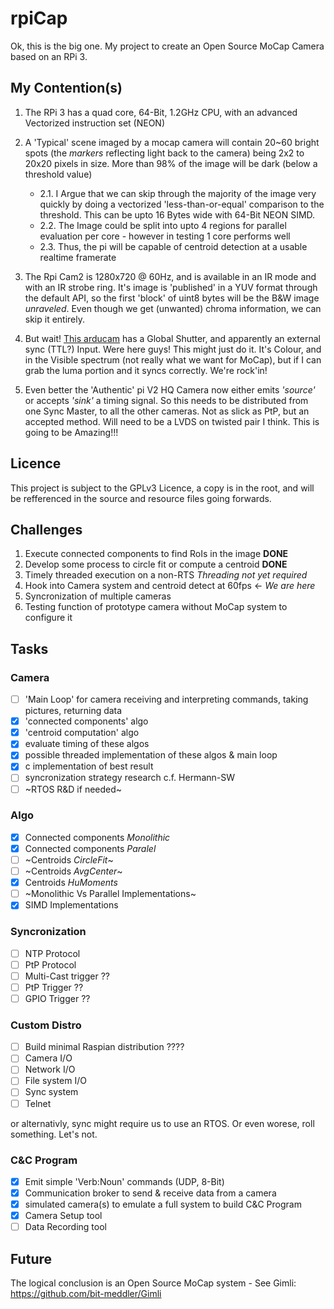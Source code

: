 # rpiCap
Ok, this is the big one.  My project to create an Open Source MoCap Camera based on an RPi 3.

## My Contention(s)
1. The RPi 3 has a quad core, 64-Bit, 1.2GHz CPU, with an advanced Vectorized instruction set (NEON)

2. A 'Typical' scene imaged by a mocap camera will contain 20~60 bright spots (the _markers_ reflecting light back to the camera) being 2x2 to 20x20 pixels in size.  More than 98% of the image will be dark (below a threshold value)
    - 2.1. I Argue that we can skip through the majority of the image very quickly by doing a vectorized 'less-than-or-equal' comparison to the threshold.  This can be upto 16 Bytes wide with 64-Bit NEON SIMD.
    - 2.2. The Image could be split into upto 4 regions for parallel evaluation per core - however in testing 1 core performs well
    - 2.3. Thus, the pi will be capable of centroid detection at a usable realtime framerate

3. The Rpi Cam2 is 1280x720 @ 60Hz, and is available in an IR mode and with an IR strobe ring. It's image is 'published' in a YUV format through the default API, so the first 'block' of uint8 bytes will be the B&W image _unraveled_.  Even though we get (unwanted) chroma information, we can skip it entirely.

4. But wait! [This arducam](https://www.arducam.com/product/arducam-full-hd-color-global-shutter-camera-for-raspberry-pi-2-3mp-ar0234-wide-angle-pivariety-camera-module-b0353/) has a Global Shutter, and apparently an external sync (TTL?) Input.  Were here guys!  This might just do it.  It's Colour, and in the Visible spectrum (not really what we want for MoCap), but if I can grab the luma portion and it syncs correctly.  We're rock'in!

5. Even better the 'Authentic' pi V2 HQ Camera now either emits _'source'_ or accepts _'sink'_ a timing signal. So this needs to be distributed from one Sync Master, to all the other cameras.  Not as slick as PtP, but an accepted method.  Will need to be a LVDS on twisted pair I think.  This is going to be Amazing!!!

## Licence
This project is subject to the GPLv3 Licence, a copy is in the root, and will be refferenced in the source and resource files going forwards.

## Challenges
1. Execute connected components to find RoIs in the image **DONE**
2. Develop some process to circle fit or compute a centroid **DONE**
3. Timely threaded execution on a non-RTS _Threading not yet required_
4. Hook into Camera system and centroid detect at 60fps <- _We are here_
5. Syncronization of multiple cameras
6. Testing function of prototype camera without MoCap system to configure it

## Tasks
### Camera
 - [ ] 'Main Loop' for camera receiving and interpreting commands, taking pictures, returning data
 - [x] 'connected components' algo
 - [x] 'centroid computation' algo
 - [x] evaluate timing of these algos
 - [x] possible threaded implementation of these algos & main loop
 - [x] c implementation of best result
 - [ ] syncronization strategy research c.f. Hermann-SW
 - [ ] ~RTOS R&D if needed~

### Algo
- [x] Connected components _Monolithic_
- [x] Connected components _Paralel_
- [ ] ~Centroids _CircleFit_~
- [ ] ~Centroids _AvgCenter_~
- [x] Centroids _HuMoments_
- [ ] ~Monolithic Vs Parallel Implementations~
- [x] SIMD Implementations

### Syncronization
- [ ] NTP Protocol
- [ ] PtP Protocol
- [ ] Multi-Cast trigger ??
- [ ] PtP Trigger ??
- [ ] GPIO Trigger ??

### Custom Distro
- [ ] Build minimal Raspian distribution ????
- [ ] Camera I/O
- [ ] Network I/O
- [ ] File system I/O
- [ ] Sync system
- [ ] Telnet

or alternativly, sync might require us to use an RTOS.  Or even worese, roll something.  Let's not.


### C&C Program
 - [x] Emit simple 'Verb:Noun' commands (UDP, 8-Bit)
 - [x] Communication broker to send & receive data from a camera
 - [x] simulated camera(s) to emulate a full system to build C&C Program
 - [x] Camera Setup tool
 - [ ] Data Recording tool

## Future
The logical conclusion is an Open Source MoCap system - See Gimli: https://github.com/bit-meddler/Gimli
